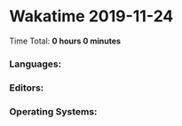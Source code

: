 # Wakatime 2019-11-24

Time Total: **0 hours 0 minutes**

### Languages:

### Editors:

### Operating Systems:

